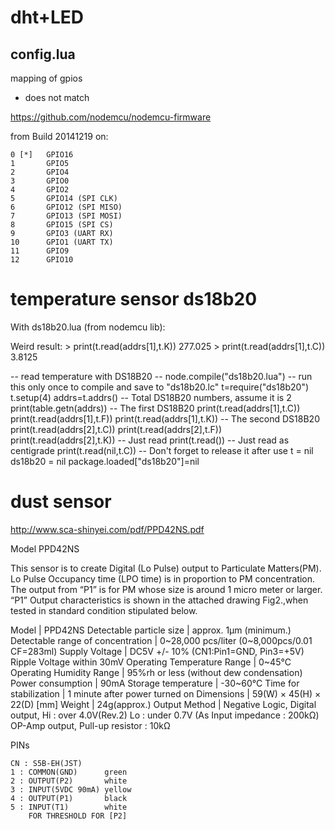 # dht+LED

## config.lua

mapping of gpios 
* does not match 

https://github.com/nodemcu/nodemcu-firmware

from Build 20141219 on:
    
    0 [*]   GPIO16  
    1       GPIO5   
    2       GPIO4   
    3       GPIO0   
    4       GPIO2   
    5       GPIO14 (SPI CLK)                
    6       GPIO12 (SPI MISO)               
    7       GPIO13 (SPI MOSI)               
    8       GPIO15 (SPI CS)
    9       GPIO3 (UART RX)
    10      GPIO1 (UART TX)
    11      GPIO9
    12      GPIO10

# temperature sensor ds18b20

With ds18b20.lua (from nodemcu lib):

Weird result:
    > print(t.read(addrs[1],t.K))
    277.025
    > print(t.read(addrs[1],t.C))
    3.8125


-- read temperature with DS18B20
-- node.compile("ds18b20.lua")   --  run this only once to compile and save to "ds18b20.lc"
t=require("ds18b20")
t.setup(4)
addrs=t.addrs()
-- Total DS18B20 numbers, assume it is 2
print(table.getn(addrs))
-- The first DS18B20
print(t.read(addrs[1],t.C))
print(t.read(addrs[1],t.F))
print(t.read(addrs[1],t.K))
-- The second DS18B20
print(t.read(addrs[2],t.C))
print(t.read(addrs[2],t.F))
print(t.read(addrs[2],t.K))
-- Just read
print(t.read())
-- Just read as centigrade
print(t.read(nil,t.C))
-- Don't forget to release it after use
t = nil
ds18b20 = nil
package.loaded["ds18b20"]=nil


# dust sensor 

http://www.sca-shinyei.com/pdf/PPD42NS.pdf

Model PPD42NS

This sensor is to create Digital (Lo Pulse) output to Particulate Matters(PM). Lo Pulse Occupancy time (LPO
time) is in proportion to PM concentration. The output from “P1” is for PM whose size is around 1 micro meter
or larger. “P1” Output characteristics is shown in the attached drawing Fig2.,when tested in standard
condition stipulated below.

Model | PPD42NS
Detectable particle size | approx. 1μm (minimum.)
Detectable range of concentration | 0~28,000 pcs/liter (0~8,000pcs/0.01 CF=283ml)
Supply Voltage | DC5V +/- 10% (CN1:Pin1=GND, Pin3=+5V) Ripple Voltage within 30mV
Operating Temperature Range | 0~45°C
Operating Humidity Range | 95%rh or less (without dew condensation)
Power consumption  | 90mA
Storage temperature | -30~60°C
Time for stabilization | 1 minute after power turned on
Dimensions | 59(W) × 45(H) × 22(D) [mm]
Weight | 24g(approx.)
Output Method | Negative Logic, Digital output, Hi : over 4.0V(Rev.2) Lo : under 0.7V (As Input impedance : 200kΩ) OP-Amp output, Pull-up resistor : 10kΩ



PINs

    CN : S5B-EH(JST)
    1 : COMMON(GND)      green
    2 : OUTPUT(P2)       white
    3 : INPUT(5VDC 90mA) yellow
    4 : OUTPUT(P1)       black
    5 : INPUT(T1)        white
        FOR THRESHOLD FOR [P2]
    
    
    